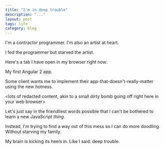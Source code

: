 ```yaml
---
title: "I'm in deep trouble"
description: "..."
layout: post
tags: life
category: blog
---
```



I'm a contractor programmer. I'm also an artist at heart.

I fed the programmer but starved the artist.

Here's a tab I have open in my browser right now:

<span class="highlight">My first Angular 2 app.</span>

Some client wants me to implement their app-that-doesn't-really-matter using the new hotness.

&lt;lots of redacted content, akin to a small dirty bomb going off right here in your web browser&gt;

Let's just say in the friendliest words possible that I can't be bothered to learn a new JavaScript *thing*.

Instead, I'm trying to find a way out of this mess so I can do more doodling. Without starving my family.

My brain is kicking its heels in. Like I said: deep trouble.
